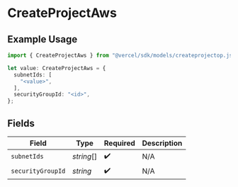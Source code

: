# CreateProjectAws

## Example Usage

```typescript
import { CreateProjectAws } from "@vercel/sdk/models/createprojectop.js";

let value: CreateProjectAws = {
  subnetIds: [
    "<value>",
  ],
  securityGroupId: "<id>",
};
```

## Fields

| Field              | Type               | Required           | Description        |
| ------------------ | ------------------ | ------------------ | ------------------ |
| `subnetIds`        | *string*[]         | :heavy_check_mark: | N/A                |
| `securityGroupId`  | *string*           | :heavy_check_mark: | N/A                |